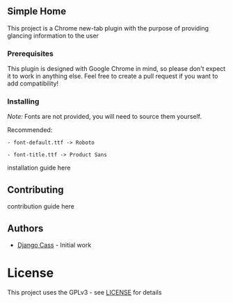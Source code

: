 ## Simple Home

This project is a Chrome new-tab plugin with the purpose of providing glancing information to the user

### Prerequisites

This plugin is designed with Google Chrome in mind, so please don't expect it to work in anything else. Feel free to create a pull request if you want to add compatibility!

### Installing

<i>Note:</i> Fonts are not provided, you will need to source them yourself.

Recommended:

    - font-default.ttf -> Roboto

    - font-title.ttf -> Product Sans

installation guide here

## Contributing

contribution guide here

## Authors

* [Django Cass](https://github.com/djcass44) - Initial work

# License

This project uses the GPLv3 - see [LICENSE](LICENSE) for details